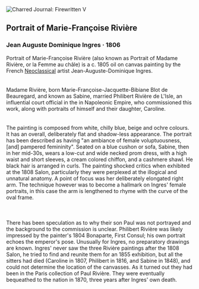 <div class="artwork-of-the-day">
  <div class="container">
    <div class="img-wrapper">
      <img
        src="https://uploads3.wikiart.org/images/jean-auguste-dominique-ingres/portrait-of-madame-riviere-nee-marie-francoise-jacquette-bibiane-blot-de-beauregard.jpg!Large.jpg"
        alt="Charred Journal: Firewritten V" />
    </div>
    <div class="artwork-detail">
      <div class="artwork-origin"> 
        <h2 class="artwork-name">Portrait of Marie-Françoise Rivière</h2>
        <h3 class="artist">
          Jean Auguste Dominique Ingres
                    ·  1806
        </h3>
      </div>
      <p class="description">
        <span class="artwork-description-text ng-binding" ng-bind-html="viewModel.ArtworkOfTheDay.Description | unsafe">Portrait of Marie-Françoise Rivière (also known as Portrait of Madame Rivière, or la Femme au châle) is a c. 1805 oil on canvas painting by the French <a target="_blank" href="/en/artists-by-art-movement/neoclassicism">Neoclassical</a> artist Jean-Auguste-Dominique Ingres.<br>
<br>
<br>Madame Rivière, born Marie-Françoise-Jacquette-Bibiane Blot de Beauregard, and known as Sabine, married Philibert Rivière de L'Isle, an influential court official in the in Napoleonic Empire, who commissioned this work, along with portraits of himself and their daughter, Caroline.<br>
<br>
<br>The painting is composed from white, chilly blue, beige and ochre colours. It has an overall, deliberately flat and shadow-less appearance. The portrait has been described as having "an ambiance of female voluptuousness, [and] pampered femininity". Seated on a blue cushon or sofa, Sabine, then in her mid-30s, wears a low-cut and wide necked prom dress, with a high waist and short sleeves, a cream colored chiffon, and a cashmere shawl. He black hair is arranged in curls. The painting shocked critics when exhibited at the 1808 Salon, particularly they were perplexed at the illogical and unnatural anatomy. A point of focus was her deliberately elongated right arm. The technique however was to become a hallmark on Ingres' female portraits, in this case the arm is lengthened to rhyme with the curve of the oval frame.<br>
<br>
<br><br>There has been speculation as to why their son Paul was not portrayed and the background to the commission is unclear. Philibert Rivière was likely impressed by the painter's 1804 Bonaparte, First Consul; his own portrait echoes the emperor's pose. Unusually for Ingres, no preparatory drawings are known. Ingres' never saw the three Rivière paintings after the 1808 Salon, he tried to find and reunite them for an 1855 exhibition, but all the sitters had died (Caroline in 1807, Philibert in 1816, and Sabine in 1848), and could not determine the location of the canvasses. As it turned out they had been in the Paris collection of Paul Rivière. They were eventually bequeathed to the nation in 1870, three years after Ingres' own death.<br></span>
                        <div class="text-shadow-container" ng-show="showShadow" style=""></div>
      </p>
    </div>
  </div>

</div>
